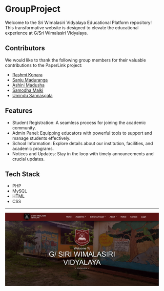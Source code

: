 # GroupProject

Welcome to the Sri Wimalasiri Vidyalaya Educational Platform repository! This transformative website is designed to elevate the educational experience at G/Sri Wimalasiri Vidyalaya.

## Contributors

We would like to thank the following group members for their valuable contributions to the PaperLink project:

-   [Rashmi Konara](https://github.com/RashmiKonara)
-   [Sanju Maduranga](https://github.com/SanjuMaduranga)
-   [Ashini Madusha](https://github.com/AshiniMadusha)
-   [Samodha Malki](https://github.com/SamodhaMalki)
-   [Umindu Sannasgala](https://github.com/umindu06)

## Features

-   Student Registration: A seamless process for joining the academic community.
-   Admin Panel: Equipping educators with powerful tools to support and manage students effectively.
-   School Information: Explore details about our institution, facilities, and academic programs.
-   Notices and Updates: Stay in the loop with timely announcements and crucial updates.

## Tech Stack

-   PHP
-   MySQL
-   HTML
-   CSS

---

![school](/resources/home.png?raw=true "school")
